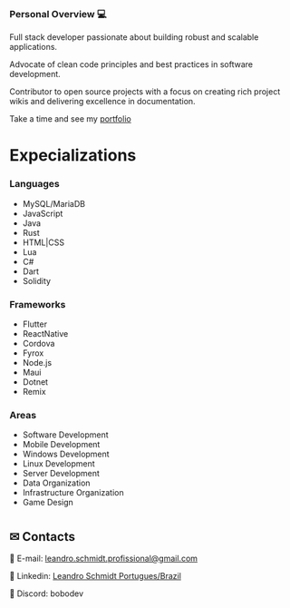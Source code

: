### Personal Overview 💻

Full stack developer passionate about building robust and scalable applications.

Advocate of clean code principles and best practices in software development. 

Contributor to open source projects with a focus on creating rich project wikis and delivering excellence in documentation.

Take a time and see my [portfolio](http://leandrothedev.duckdns.org)

#
# Expecializations
### Languages
- MySQL/MariaDB
- JavaScript
- Java
- Rust
- HTML|CSS
- Lua
- C#
- Dart
- Solidity

### Frameworks
- Flutter
- ReactNative
- Cordova
- Fyrox
- Node.js
- Maui
- Dotnet
- Remix

### Areas
- Software Development
- Mobile Development
- Windows Development
- Linux Development
- Server Development
- Data Organization
- Infrastructure Organization
- Game Design

#
## ✉ Contacts
📩 E-mail: leandro.schmidt.profissional@gmail.com

📠 Linkedin: [Leandro Schmidt Portugues/Brazil](https://www.linkedin.com/in/leandrothedev/)

💬 Discord: bobodev
